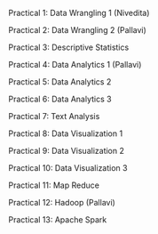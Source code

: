 Practical 1: Data Wrangling 1 (Nivedita)  

Practical 2: Data Wrangling 2 (Pallavi)

Practical 3: Descriptive Statistics

Practical 4: Data Analytics 1 (Pallavi)

Practical 5: Data Analytics 2

Practical 6: Data Analytics 3 

Practical 7: Text Analysis 

Practical 8: Data Visualization 1

Practical 9: Data Visualization 2

Practical 10: Data Visualization 3

Practical 11: Map Reduce

Practical 12: Hadoop (Pallavi)

Practical 13: Apache Spark 
